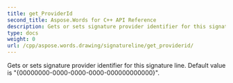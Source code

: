 ```yaml
---
title: get_ProviderId
second_title: Aspose.Words for C++ API Reference
description: Gets or sets signature provider identifier for this signature line. Default value is "{00000000-0000-0000-0000-000000000000}". 
type: docs
weight: 0
url: /cpp/aspose.words.drawing/signatureline/get_providerid/
---
```


Gets or sets signature provider identifier for this signature line. Default value is "{00000000-0000-0000-0000-000000000000}". 

